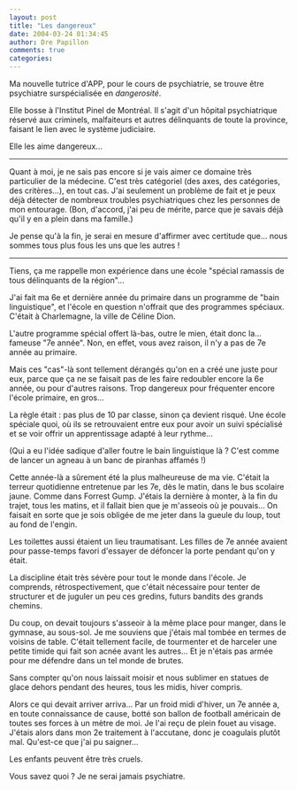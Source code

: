 ```yaml
---
layout: post
title: "Les dangereux"
date: 2004-03-24 01:34:45
author: Dre Papillon
comments: true
categories: 
---
```



Ma nouvelle tutrice d'APP, pour le cours de psychiatrie, se trouve être psychiatre surspécialisée en *dangerosité*.

Elle bosse à l'Institut Pinel de Montréal.  Il s'agit d'un hôpital psychiatrique réservé aux criminels, malfaiteurs et autres délinquants de toute la province, faisant le lien avec le système judiciaire.

Elle les aime dangereux...

***

Quant à moi, je ne sais pas encore si je vais aimer ce domaine très particulier de la médecine.  C'est très catégoriel (des axes, des catégories, des critères...), en tout cas.  J'ai seulement un problème de fait et je peux déjà détecter de nombreux troubles psychiatriques chez les personnes de mon entourage.  (Bon, d'accord, j'ai peu de mérite, parce que je savais déjà qu'il y en a plein dans ma famille.)

Je pense qu'à la fin, je serai en mesure d'affirmer avec certitude que... nous sommes tous plus fous les uns que les autres !

***

Tiens, ça me rappelle mon expérience dans une école "spécial ramassis de tous délinquants de la région"...

J'ai fait ma 6e et dernière année du primaire dans un programme de "bain linguistique", et l'école en question n'offrait que des programmes spéciaux.  C'était à Charlemagne, la ville de Céline Dion.

L'autre programme spécial offert là-bas, outre le mien, était donc la... fameuse "7e année".  Non, en effet, vous avez raison, il n'y a pas de 7e année au primaire.

Mais ces "cas"-là sont tellement dérangés qu'on en a créé une juste pour eux, parce que ça ne se faisait pas de les faire redoubler encore la 6e année, ou pour d'autres raisons.  Trop dangereux pour fréquenter encore l'école primaire, en gros...

La règle était : pas plus de 10 par classe, sinon ça devient risqué.  Une école spéciale quoi, où ils se retrouvaient entre eux pour avoir un suivi spécialisé et se voir offrir un apprentissage adapté à leur rythme... 

(Qui a eu l'idée sadique d'aller foutre le bain linguistique là ?  C'est comme de lancer un agneau à un banc de piranhas affamés !)

Cette année-là a sûrement été la plus malheureuse de ma vie.  C'était la terreur quotidienne entretenue par les 7e, dès le matin, dans le bus scolaire jaune.  Comme dans Forrest Gump.  J'étais la dernière à monter, à la fin du trajet, tous les matins, et il fallait bien que je m'asseois où je pouvais...  On faisait en sorte que je sois obligée de me jeter dans la gueule du loup, tout au fond de l'engin.

Les toilettes aussi étaient un lieu traumatisant.  Les filles de 7e année avaient pour passe-temps favori d'essayer de défoncer la porte pendant qu'on y était.

La discipline était très sévère pour tout le monde dans l'école.  Je comprends, rétrospectivement, que c'était nécessaire pour tenter de structurer et de juguler un peu ces gredins, futurs bandits des grands chemins.

Du coup, on devait toujours s'asseoir à la même place pour manger, dans le gymnase, au sous-sol.  Je me souviens que j'étais mal tombée en termes de voisins de table.  C'était tellement facile, de tourmenter et de harceler une petite timide qui fait son acnée avant les autres...  Et je n'étais pas armée pour me défendre dans un tel monde de brutes.

Sans compter qu'on nous laissait moisir et nous sublimer en statues de glace dehors pendant des heures, tous les midis, hiver compris.

Alors ce qui devait arriver arriva...  Par un froid midi d'hiver, un 7e année a, en toute connaissance de cause, botté son ballon de football américain de toutes ses forces à un mètre de moi.  Je l'ai reçu de plein fouet au visage.  J'étais alors dans mon 2e traitement à l'accutane, donc je coagulais plutôt mal.  Qu'est-ce que j'ai pu saigner...

Les enfants peuvent être très cruels.

Vous savez quoi ?  Je ne serai jamais psychiatre.